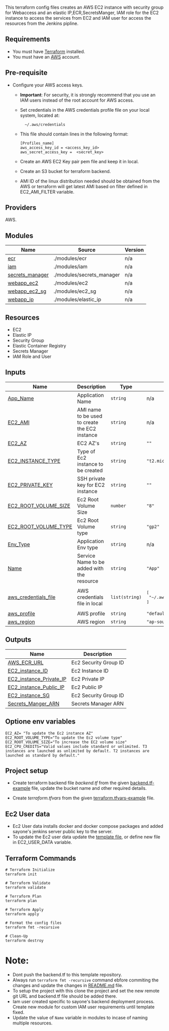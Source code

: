 This terraform config files creates an AWS EC2 instance with security group for Webaccess and an elastic IP,ECR,SecretsManger, IAM role for the EC2 instance to access the services from EC2 and IAM user for access the resources from the Jenkins pipline.


## Requirements

- You must have [Terraform](https://developer.hashicorp.com/terraform/tutorials/aws-get-started/install-cli)  installed.
- You must have an [AWS](https://console.aws.amazon.com/) account.

## Pre-requisite

* Configure your AWS access keys.

    * **Important**: For security, it is strongly recommend that you use an IAM users instead of the root account for AWS access.
    
    * Set credentials in the AWS credentials profile file on your local system, located at:
    
            ~/.aws/credentials
    * This file should contain lines in the following format:
        ```  
        [Profiles_name]
        aws_access_key_id = <access_key_id>
        aws_secret_access_key =  <secret_key>           
        ```
    * Create an AWS EC2 Key pair pem file and keep it in local.
    * Create an S3 bucket for terraform backend.
    * AMI ID of the linux distribution needed should be obtained from the AWS or terraform will get latest AMI based on filter defined in EC2_AMI_FILTER variable.

## Providers

AWS.

## Modules

| Name | Source | Version |
|------|--------|---------|
| <a name="module_ecr"></a> [ecr](#module\_ecr) | ./modules/ecr | n/a |
| <a name="module_iam"></a> [iam](#module\_iam) | ./modules/iam | n/a |
| <a name="module_secrets_manager"></a> [secrets\_manager](#module\_secrets\_manager) | ./modules/secrets_manager | n/a |
| <a name="module_webapp_ec2"></a> [webapp\_ec2](#module\_webapp\_ec2) | ./modules/ec2 | n/a |
| <a name="module_webapp_ec2_sg"></a> [webapp\_ec2\_sg](#module\_webapp\_ec2\_sg) | ./modules/ec2_sg | n/a |
| <a name="module_webapp_ip"></a> [webapp\_ip](#module\_webapp\_ip) | ./modules/elastic_ip | n/a |

## Resources

+ EC2
+ Elastic IP
+ Security Group
+ Elastic Container Registry
+ Secrets Manager
+ IAM Role and User


## Inputs

| Name | Description | Type | Default | Required |
|------|-------------|------|---------|:--------:|
| <a name="input_App_Name"></a> [App\_Name](#input\_App\_Name) | Application Name | `string` | n/a | yes |
| <a name="input_EC2_AMI"></a> [EC2\_AMI](#input\_EC2\_AMI) | AMI name to be used to create the EC2 instance | `string` | n/a | yes |
| <a name="input_EC2_AZ"></a> [EC2\_AZ](#input\_EC2\_AZ) | EC2 AZ's | `string` | `""` | no |
| <a name="input_EC2_INSTANCE_TYPE"></a> [EC2\_INSTANCE\_TYPE](#input\_EC2\_INSTANCE\_TYPE) | Type of Ec2 instance to be created | `string` | `"t2.micro"` | no |
| <a name="input_EC2_PRIVATE_KEY"></a> [EC2\_PRIVATE\_KEY](#input\_EC2\_PRIVATE\_KEY) | SSH private key for EC2 instance | `string` | `""` | no |
| <a name="input_EC2_ROOT_VOLUME_SIZE"></a> [EC2\_ROOT\_VOLUME\_SIZE](#input\_EC2\_ROOT\_VOLUME\_SIZE) | Ec2 Root Volume Size | `number` | `"8"` | no |
| <a name="input_EC2_ROOT_VOLUME_TYPE"></a> [EC2\_ROOT\_VOLUME\_TYPE](#input\_EC2\_ROOT\_VOLUME\_TYPE) | Ec2 Root Volume type | `string` | `"gp2"` | no |
| <a name="input_Env_Type"></a> [Env\_Type](#input\_Env\_Type) | Application Env type | `string` | n/a | yes |
| <a name="input_Name"></a> [Name](#input\_Name) | Service Name to be added with the resource | `string` | `"App"` | no |
| <a name="input_aws_credentials_file"></a> [aws\_credentials\_file](#input\_aws\_credentials\_file) | AWS credentials file in local | `list(string)` | <pre>[<br>  "~/.aws/credentials"<br>]</pre> | no |
| <a name="input_aws_profile"></a> [aws\_profile](#input\_aws\_profile) | AWS profile | `string` | `"default"` | no |
| <a name="input_aws_region"></a> [aws\_region](#input\_aws\_region) | AWS region | `string` | `"ap-southeast-1"` | no |

## Outputs

| Name | Description |
|------|-------------|
| <a name="output_AWS_ECR_URL"></a> [AWS\_ECR\_URL](#output\_AWS\_ECR\_URL) | Ec2 Security Group ID |
| <a name="output_EC2_instance_ID"></a> [EC2\_instance\_ID](#output\_EC2\_instance\_ID) | Ec2 Instance ID |
| <a name="output_EC2_instance_Private_IP"></a> [EC2\_instance\_Private\_IP](#output\_EC2\_instance\_Private\_IP) | Ec2  Private IP |
| <a name="output_EC2_instance_Public_IP"></a> [EC2\_instance\_Public\_IP](#output\_EC2\_instance\_Public\_IP) | Ec2 Public IP |
| <a name="output_EC2_instance_SG"></a> [EC2\_instance\_SG](#output\_EC2\_instance\_SG) | Ec2 Security Group ID |
| <a name="output_Secrets_Manger_ARN"></a> [Secrets\_Manger\_ARN](#output\_Secrets\_Manger\_ARN) | Secrets Manager ARN |


## Optione env variables

```
EC2_AZ= "To update the Ec2 instance AZ"
EC2_ROOT_VOLUME_TYPE="To update the Ec2 volume type"
EC2_ROOT_VOLUME_SIZE="To increase the EC2 volume size"
EC2_CPU_CREDITS="Valid values include standard or unlimited. T3 instances are launched as unlimited by default. T2 instances are launched as standard by default."
```
## Project setup

* Create terraform backend file *backend.tf* from the given [backend.tf-example](backend.tf-example) file, update the bucket name and other required details.

* Create *terraform.tfvars* from the given [terraform.tfvars-example](terraform.tfvars-example) file.

## Ec2 User data

* Ec2 User data installs docker and docker compose packages and added sayone's jenkins server public key to the server.
* To update the Ec2 user data update the [template file](templates/install-scripts.sh), or define new file in EC2_USER_DATA variable.

## Terraform Commands

```
# Terraform Initialize
terraform init

# Terraform Validate
terraform validate

# Terraform Plan
terraform plan

# Terraform Apply
terraform apply

# Format the config files
terraform fmt -recursive

# Clean-Up
terraform destroy
```


# Note: 
+ Dont push the backend.tf to this template repository.
+ Always run ```terraform fmt -recursive``` command ebfore commiting the changes and update the changes in [README.md](README.md) file.
+ To setup the project with this clone the project and set the new remote git URL and backend.tf file should be added there.
+ Iam user created specific to sayone's backend deployment process. Create new module for custom IAM user requirements until template fixed.
+ Update the value of `Name` variable in modules to incase of naming multiple resources.